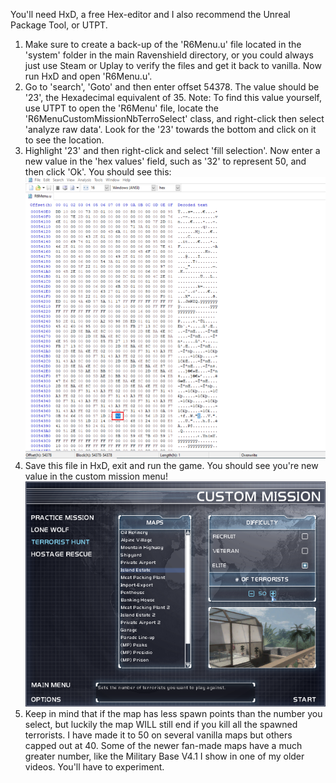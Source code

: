 You'll need HxD, a free Hex-editor and I also recommend the Unreal Package Tool, or UTPT.

1. Make sure to create a back-up of the 'R6Menu.u' file located in the 'system' folder in the main Ravenshield directory, or you could always just use Steam or Uplay to verify the files and get it back to vanilla. Now run HxD and open 'R6Menu.u'.
2. Go to 'search', 'Goto' and then enter offset 54378. The value should be '23', the Hexadecimal equivalent of 35.
Note: To find this value yourself, use UTPT to open the 'R6Menu' file, locate the 'R6MenuCustomMissionNbTerroSelect' class, and right-click then select 'analyze raw data'. Look for the '23' towards the bottom and click on it to see the location.
3. Highlight '23' and then right-click and select 'fill selection'. Now enter a new value in the 'hex values' field, such as '32' to represent 50, and then click 'Ok'. You should see this:  
![HxD](HxD01.png)  
4. Save this file in HxD, exit and run the game. You should see you're new value in the custom mission menu!  
![Custom Mission Menu](CustomMission50Hack.png)  
5. Keep in mind that if the map has less spawn points than the number you select, but luckily the map WILL still end if you kill all the spawned terrorists. I have made it to 50 on several vanilla maps but others capped out at 40. Some of the newer fan-made maps have a much greater number, like the Military Base V4.1 I show in one of my older videos. You'll have to experiment.  





